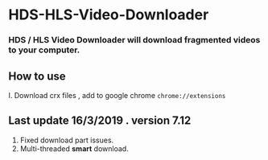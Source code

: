 # HDS-HLS-Video-Downloader
### HDS / HLS Video Downloader will download fragmented videos to your computer.
## How to use
I. Download crx files , add to google chrome ``chrome://extensions`` 


## Last update 16/3/2019 . version 7.12
1. Fixed download part issues.
2. Multi-threaded **smart** download.


